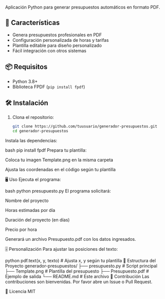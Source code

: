 Aplicación Python para generar presupuestos automáticos en formato PDF.

## 🚀 Características

- Genera presupuestos profesionales en PDF
- Configuración personalizada de horas y tarifas
- Plantilla editable para diseño personalizado
- Fácil integración con otros sistemas

## 📦 Requisitos

- Python 3.8+
- Biblioteca FPDF (`pip install fpdf`)

## 🛠 Instalación

1. Clona el repositorio:
   ```bash
   git clone https://github.com/tuusuario/generador-presupuestos.git
   cd generador-presupuestos
Instala las dependencias:

bash
pip install fpdf
Prepara tu plantilla:

Coloca tu imagen Template.png en la misma carpeta

Ajusta las coordenadas en el código según tu plantilla

🖥 Uso
Ejecuta el programa:

bash
python presupuesto.py
El programa solicitará:

Nombre del proyecto

Horas estimadas por día

Duración del proyecto (en días)

Precio por hora

Generará un archivo Presupuesto.pdf con los datos ingresados.

🎚 Personalización
Para ajustar las posiciones del texto:

python
pdf.text(x, y, texto)  # Ajusta x, y según tu plantilla
📄 Estructura del Proyecto
generador-presupuestos/
├── presupuesto.py      # Script principal
├── Template.png        # Plantilla del presupuesto
├── Presupuesto.pdf     # Ejemplo de salida
└── README.md           # Este archivo
🤝 Contribución
Las contribuciones son bienvenidas. Por favor abre un Issue o Pull Request.

📜 Licencia
MIT
